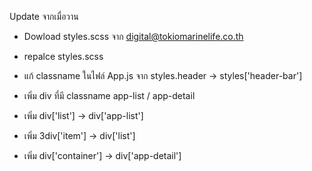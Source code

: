 Update จากเมื่อวาน
- Dowload styles.scss จาก digital@tokiomarinelife.co.th
- repalce styles.scss
- แก้ classname ในไฟล์ App.js 
  จาก styles.header -> styles['header-bar']
  
- เพิ่ม div ที่มี classname app-list / app-detail

- เพิ่ม div['list'] -> div['app-list']
- เพิ่ม 3div['item'] -> div['list']

- เพิ่ม div['container'] -> div['app-detail']
